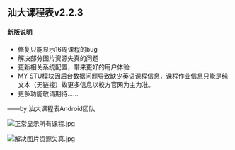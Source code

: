 ## 汕大课程表v2.2.3

#### 新版说明 
- 修复只能显示16周课程的bug
- 解决部分图片资源失真的问题
- 更新相关系统配置，带来更好的用户体验
- MY STU模块因后台数据问题导致缺少英语课程信息，课程作业信息只能是纯文本（无链接）故更多信息以校方官网为主为准。
- 更多功能敬请期待……

——by 汕大课程表Android团队

![正常显示所有课程.jpg](https://github.com/jarvisyuen/Syllabus/blob/master/image/syllabus.jpg)

![解决图片资源失真.jpg](https://github.com/jarvisyuen/Syllabus/blob/master/image/meal_card.jpg)
 
